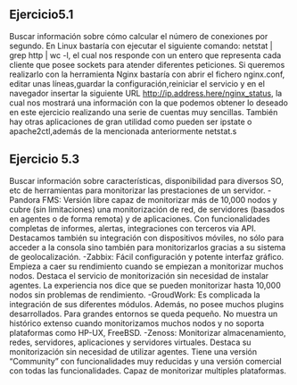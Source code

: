 ## Ejercicio5.1 ##
Buscar información sobre cómo calcular el número de conexiones por segundo.
En Linux bastaría con ejecutar el siguiente comando: netstat | grep http | wc -l, el cual nos responde con un entero que representa cada cliente que posee sockets para atender diferentes peticiones.
Si queremos realizarlo con la herramienta Nginx bastaría con abrir el fichero nginx.conf, editar unas líneas,guardar la configuración,reiniciar el servicio y en el navegador insertar la siguiente URL http://ip.address.here/nginx_status, la cual nos mostrará una información con la que podemos obtener lo deseado en este ejercicio realizando una serie de cuentas muy sencillas.
También hay otras aplicaciones de gran utilidad como pueden ser ipstate o apache2ctl,además de la mencionada anteriormente netstat.s

## Ejercicio 5.3 ##
Buscar información sobre características, disponibilidad para diversos SO, etc de herramientas para monitorizar las
prestaciones de un servidor.
-Pandora FMS: Versión libre capaz de monitorizar más de 10,000 nodos y cubre (sin limitaciones) una monitorización de red, de servidores (basados en agentes o de forma remota) y de aplicaciones. Con funcionalidades completas de informes, alertas, integraciones con terceros via API.
Destacamos también su integración con dispositivos móviles, no sólo para acceder a la consola sino también para monitorizarlos gracias a su sistema de geolocalización.
-Zabbix: Fácil configuración y potente interfaz gráfico. Empieza a caer su rendimiento cuando se empiezan a monitorizar muchos nodos. Destaca el servicio de monitorización sin necesidad de instalar agentes. La experiencia nos dice que se pueden monitorizar hasta 10,000 nodos sin problemas de rendimiento.
-GroudWork: Es complicada la integración de sus diferentes módulos. Además, no posee muchos plugins desarrollados. Para grandes entornos se queda pequeño. No muestra un histórico extenso cuando monitorizamos muchos nodos y no soporta plataformas como HP-UX, FreeBSD.
-Zenoss: Monitorizar almacenamiento, redes, servidores, aplicaciones y servidores virtuales. Destaca su monitorización sin necesidad de utilizar agentes. Tiene una versión “Community” con funcionalidades muy reducidas y una versión comercial con todas las funcionalidades. Capaz de monitorizar multiples plataformas.
